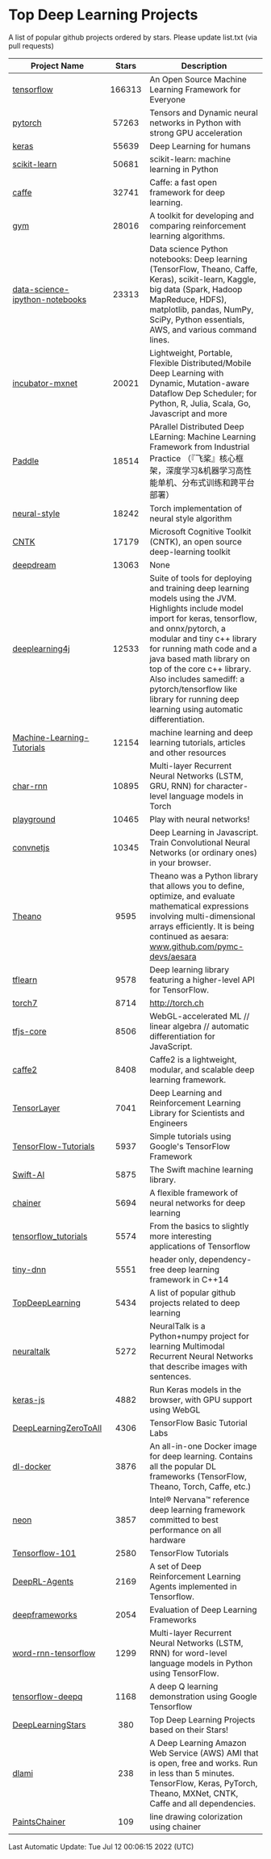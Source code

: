 # Top Deep Learning Projects
A list of popular github projects ordered by stars.
Please update list.txt (via pull requests)

|Project Name| Stars | Description |
| ---------- |:-----:| ----------- |
| [tensorflow](https://github.com/tensorflow/tensorflow) | 166313 | An Open Source Machine Learning Framework for Everyone |
| [pytorch](https://github.com/pytorch/pytorch) | 57263 | Tensors and Dynamic neural networks in Python with strong GPU acceleration |
| [keras](https://github.com/keras-team/keras) | 55639 | Deep Learning for humans |
| [scikit-learn](https://github.com/scikit-learn/scikit-learn) | 50681 | scikit-learn: machine learning in Python |
| [caffe](https://github.com/BVLC/caffe) | 32741 | Caffe: a fast open framework for deep learning. |
| [gym](https://github.com/openai/gym) | 28016 | A toolkit for developing and comparing reinforcement learning algorithms. |
| [data-science-ipython-notebooks](https://github.com/donnemartin/data-science-ipython-notebooks) | 23313 | Data science Python notebooks: Deep learning (TensorFlow, Theano, Caffe, Keras), scikit-learn, Kaggle, big data (Spark, Hadoop MapReduce, HDFS), matplotlib, pandas, NumPy, SciPy, Python essentials, AWS, and various command lines. |
| [incubator-mxnet](https://github.com/apache/incubator-mxnet) | 20021 | Lightweight, Portable, Flexible Distributed/Mobile Deep Learning with Dynamic, Mutation-aware Dataflow Dep Scheduler; for Python, R, Julia, Scala, Go, Javascript and more |
| [Paddle](https://github.com/PaddlePaddle/Paddle) | 18514 | PArallel Distributed Deep LEarning: Machine Learning Framework from Industrial Practice （『飞桨』核心框架，深度学习&机器学习高性能单机、分布式训练和跨平台部署） |
| [neural-style](https://github.com/jcjohnson/neural-style) | 18242 | Torch implementation of neural style algorithm |
| [CNTK](https://github.com/microsoft/CNTK) | 17179 | Microsoft Cognitive Toolkit (CNTK), an open source deep-learning toolkit |
| [deepdream](https://github.com/google/deepdream) | 13063 | None |
| [deeplearning4j](https://github.com/eclipse/deeplearning4j) | 12533 | Suite of tools for deploying and training deep learning models using the JVM. Highlights include model import for keras, tensorflow, and onnx/pytorch, a modular and tiny c++ library for running math code and a java based math library on top of the core c++ library. Also includes samediff: a pytorch/tensorflow like library for running deep learning using automatic differentiation. |
| [Machine-Learning-Tutorials](https://github.com/ujjwalkarn/Machine-Learning-Tutorials) | 12154 | machine learning and deep learning tutorials, articles and other resources  |
| [char-rnn](https://github.com/karpathy/char-rnn) | 10895 | Multi-layer Recurrent Neural Networks (LSTM, GRU, RNN) for character-level language models in Torch |
| [playground](https://github.com/tensorflow/playground) | 10465 | Play with neural networks! |
| [convnetjs](https://github.com/karpathy/convnetjs) | 10345 | Deep Learning in Javascript. Train Convolutional Neural Networks (or ordinary ones) in your browser. |
| [Theano](https://github.com/Theano/Theano) | 9595 | Theano was a Python library that allows you to define, optimize, and evaluate mathematical expressions involving multi-dimensional arrays efficiently. It is being continued as aesara: www.github.com/pymc-devs/aesara |
| [tflearn](https://github.com/tflearn/tflearn) | 9578 | Deep learning library featuring a higher-level API for TensorFlow. |
| [torch7](https://github.com/torch/torch7) | 8714 | http://torch.ch |
| [tfjs-core](https://github.com/tensorflow/tfjs-core) | 8506 | WebGL-accelerated ML // linear algebra // automatic differentiation for JavaScript. |
| [caffe2](https://github.com/facebookarchive/caffe2) | 8408 | Caffe2 is a lightweight, modular, and scalable deep learning framework. |
| [TensorLayer](https://github.com/tensorlayer/TensorLayer) | 7041 | Deep Learning and Reinforcement Learning Library for Scientists and Engineers  |
| [TensorFlow-Tutorials](https://github.com/nlintz/TensorFlow-Tutorials) | 5937 | Simple tutorials using Google's TensorFlow Framework |
| [Swift-AI](https://github.com/Swift-AI/Swift-AI) | 5875 | The Swift machine learning library. |
| [chainer](https://github.com/chainer/chainer) | 5694 | A flexible framework of neural networks for deep learning |
| [tensorflow_tutorials](https://github.com/pkmital/tensorflow_tutorials) | 5574 | From the basics to slightly more interesting applications of Tensorflow |
| [tiny-dnn](https://github.com/tiny-dnn/tiny-dnn) | 5551 | header only, dependency-free deep learning framework in C++14 |
| [TopDeepLearning](https://github.com/aymericdamien/TopDeepLearning) | 5434 | A list of popular github projects related to deep learning |
| [neuraltalk](https://github.com/karpathy/neuraltalk) | 5272 | NeuralTalk is a Python+numpy project for learning Multimodal Recurrent Neural Networks that describe images with sentences. |
| [keras-js](https://github.com/transcranial/keras-js) | 4882 | Run Keras models in the browser, with GPU support using WebGL |
| [DeepLearningZeroToAll](https://github.com/hunkim/DeepLearningZeroToAll) | 4306 | TensorFlow Basic Tutorial Labs |
| [dl-docker](https://github.com/floydhub/dl-docker) | 3876 | An all-in-one Docker image for deep learning. Contains all the popular DL frameworks (TensorFlow, Theano, Torch, Caffe, etc.) |
| [neon](https://github.com/NervanaSystems/neon) | 3857 | Intel® Nervana™ reference deep learning framework committed to best performance on all hardware |
| [Tensorflow-101](https://github.com/sjchoi86/Tensorflow-101) | 2580 | TensorFlow Tutorials |
| [DeepRL-Agents](https://github.com/awjuliani/DeepRL-Agents) | 2169 | A set of Deep Reinforcement Learning Agents implemented in Tensorflow. |
| [deepframeworks](https://github.com/zer0n/deepframeworks) | 2054 | Evaluation of Deep Learning Frameworks |
| [word-rnn-tensorflow](https://github.com/hunkim/word-rnn-tensorflow) | 1299 | Multi-layer Recurrent Neural Networks (LSTM, RNN) for word-level language models in Python using TensorFlow. |
| [tensorflow-deepq](https://github.com/siemanko/tensorflow-deepq) | 1168 | A deep Q learning demonstration using Google Tensorflow |
| [DeepLearningStars](https://github.com/hunkim/DeepLearningStars) | 380 | Top Deep Learning Projects based on their Stars! |
| [dlami](https://github.com/ritchieng/dlami) | 238 | A Deep Learning Amazon Web Service (AWS) AMI that is open, free and works. Run in less than 5 minutes. TensorFlow, Keras, PyTorch, Theano, MXNet, CNTK, Caffe and all dependencies. |
| [PaintsChainer](https://github.com/taizan/PaintsChainer) | 109 | line drawing colorization using chainer |

Last Automatic Update: Tue Jul 12 00:06:15 2022 (UTC)
